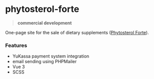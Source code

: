 # phytosterol-forte

> **commercial development**


One-page site for the sale of dietary supplements ([Phytosterol Forte](https://phytosterol-forte.ru/)).

### Features<br>
- YuKassa payment system integration
- email sending using PHPMailer
- Vue 3
- SCSS
